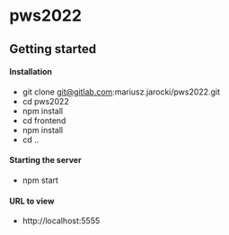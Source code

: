 # pws2022

## Getting started

#### Installation

* git clone git@gitlab.com:mariusz.jarocki/pws2022.git
* cd pws2022
* npm install
* cd frontend
* npm install
* cd ..

#### Starting the server

* npm start

#### URL to view

* http://localhost:5555